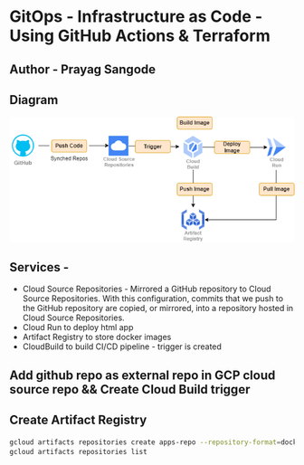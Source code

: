 # GitOps - Infrastructure as Code - Using GitHub Actions & Terraform
## Author - Prayag Sangode

## Diagram

<img src="https://github.com/prayag-sangode/cloudbuild-cloudrun-html-app/blob/master/cloudrun-cloudbuild.png" alt="Alt text" title="CI/CD Pipeline using Cloud Build & Cloud Run">

## Services -

- Cloud Source Repositories - Mirrored a GitHub repository to Cloud Source Repositories. With this configuration, commits that we push to the GitHub repository are copied, or mirrored, into a repository hosted in Cloud Source Repositories. 
- Cloud Run to deploy html app
- Artifact Registry to store docker images
- CloudBuild to build CI/CD pipeline - trigger is created

## Add github repo as external repo in GCP cloud source repo && Create Cloud Build trigger

## Create Artifact Registry
```sh
gcloud artifacts repositories create apps-repo --repository-format=docker --location=asia-south1-b --description="Docker repository for html app"
gcloud artifacts repositories list
```
